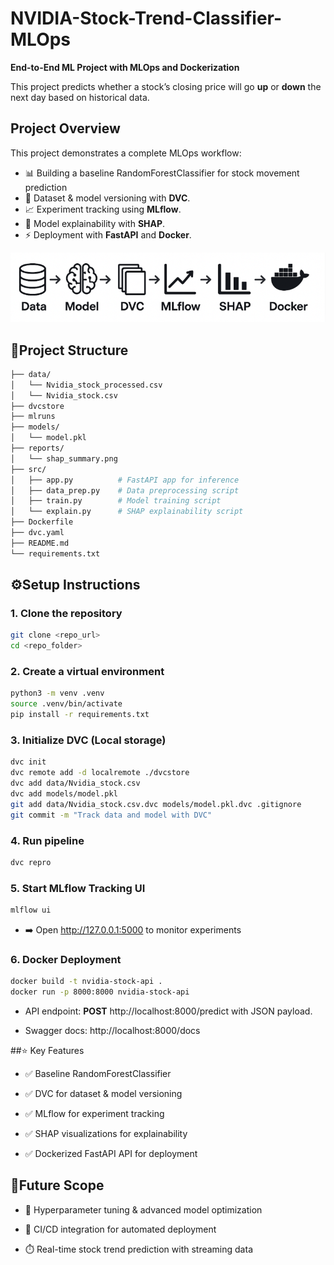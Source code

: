 # NVIDIA-Stock-Trend-Classifier-MLOps

**End-to-End ML Project with MLOps and Dockerization**

This project predicts whether a stock’s closing price will go **up** or **down** the next day based on historical data.  

## Project Overview
This project demonstrates a complete MLOps workflow:
- 📊 Building a baseline RandomForestClassifier for stock movement prediction
- 📂 Dataset & model versioning with **DVC**.
- 📈 Experiment tracking using **MLflow**.
- 🔎 Model explainability with **SHAP**.
- ⚡ Deployment with **FastAPI** and **Docker**.

![Project workflow](image.png)


## 📂Project Structure
```bash
├── data/
│   └── Nvidia_stock_processed.csv
│   └── Nvidia_stock.csv
├── dvcstore
├── mlruns
├── models/
│   └── model.pkl
├── reports/
│   └── shap_summary.png 
├── src/
│   ├── app.py          # FastAPI app for inference
│   ├── data_prep.py    # Data preprocessing script
│   ├── train.py        # Model training script
│   └── explain.py      # SHAP explainability script
├── Dockerfile
├── dvc.yaml
├── README.md
└── requirements.txt
```

## ⚙️Setup Instructions

### 1. Clone the repository
```bash
git clone <repo_url>
cd <repo_folder>
```

### 2. Create a virtual environment
```bash
python3 -m venv .venv
source .venv/bin/activate
pip install -r requirements.txt
```

### 3. Initialize DVC (Local storage)
```bash
dvc init
dvc remote add -d localremote ./dvcstore
dvc add data/Nvidia_stock.csv
dvc add models/model.pkl
git add data/Nvidia_stock.csv.dvc models/model.pkl.dvc .gitignore
git commit -m "Track data and model with DVC"
```

### 4. Run pipeline
```bash
dvc repro
```

### 5. Start MLflow Tracking UI
```bash
mlflow ui
```
- ➡️ Open http://127.0.0.1:5000
 to monitor experiments


### 6. Docker Deployment
```bash
docker build -t nvidia-stock-api .
docker run -p 8000:8000 nvidia-stock-api
```
- API endpoint: **POST** http://localhost:8000/predict with JSON payload.

- Swagger docs: http://localhost:8000/docs

##⭐ Key Features

- ✅ Baseline RandomForestClassifier

- ✅ DVC for dataset & model versioning

- ✅ MLflow for experiment tracking

- ✅ SHAP visualizations for explainability

- ✅ Dockerized FastAPI API for deployment

## 🔮Future Scope

- 🎯 Hyperparameter tuning & advanced model optimization

- 🔄 CI/CD integration for automated deployment

- ⏱️ Real-time stock trend prediction with streaming data
